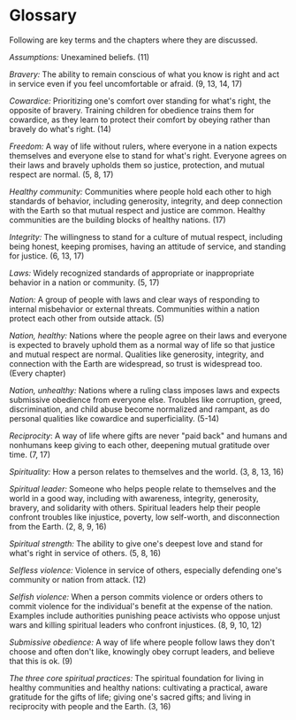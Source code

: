 # Glossary

Following are key terms and the chapters where they are discussed.

_Assumptions:_ Unexamined beliefs. (11)

_Bravery:_ The ability to remain conscious of what you know is right and act in service even if you feel uncomfortable or afraid. (9, 13, 14, 17)

_Cowardice:_ Prioritizing one's comfort over standing for what's right, the opposite of bravery. Training children for obedience trains them for cowardice, as they learn to protect their comfort by obeying rather than bravely do what's right. (14)

_Freedom:_ A way of life without rulers, where everyone in a nation expects themselves and everyone else to stand for what's right. Everyone agrees on their laws and bravely upholds them so justice, protection, and mutual respect are normal. (5, 8, 17)

_Healthy community:_ Communities where people hold each other to high standards of behavior, including generosity, integrity, and deep connection with the Earth so that mutual respect and justice are common. Healthy communities are the building blocks of healthy nations. (17)

_Integrity:_ The willingness to stand for a culture of mutual respect, including being honest, keeping promises, having an attitude of service, and standing for justice. (6, 13, 17)

_Laws:_ Widely recognized standards of appropriate or inappropriate behavior in a nation or community. (5, 17)

_Nation:_ A group of people with laws and clear ways of responding to internal misbehavior or external threats. Communities within a nation protect each other from outside attack. (5)

_Nation, healthy:_ Nations where the people agree on their laws and everyone is expected to bravely uphold them as a normal way of life so that justice and mutual respect are normal. Qualities like generosity, integrity, and connection with the Earth are widespread, so trust is widespread too. (Every chapter)

_Nation, unhealthy:_ Nations where a ruling class imposes laws and expects submissive obedience from everyone else. Troubles like corruption, greed, discrimination, and child abuse become normalized and rampant, as do personal qualities like cowardice and superficiality. (5-14)

_Reciprocity_: A way of life where gifts are never "paid back" and humans and nonhumans keep giving to each other, deepening mutual gratitude over time. (7, 17)

_Spirituality:_ How a person relates to themselves and the world. (3, 8, 13, 16)

_Spiritual leader:_ Someone who helps people relate to themselves and the world in a good way, including with awareness, integrity, generosity, bravery, and solidarity with others. Spiritual leaders help their people confront troubles like injustice, poverty, low self-worth, and disconnection from the Earth. (2, 8, 9, 16)

_Spiritual strength:_ The ability to give one's deepest love and stand for what's right in service of others. (5, 8, 16)

_Selfless violence:_ Violence in service of others, especially defending one's community or nation from attack. (12)

_Selfish violence:_ When a person commits violence or orders others to commit violence for the individual's benefit at the expense of the nation. Examples include authorities punishing peace activists who oppose unjust wars and killing spiritual leaders who confront injustices. (8, 9, 10, 12)

_Submissive obedience:_ A way of life where people follow laws they don't choose and often don't like, knowingly obey corrupt leaders, and believe that this is ok. (9)

_The three core spiritual practices:_ The spiritual foundation for living in healthy communities and healthy nations: cultivating a practical, aware gratitude for the gifts of life; giving one's sacred gifts; and living in reciprocity with people and the Earth. (3, 16)

